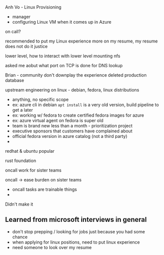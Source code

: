 Anh Vo - Linux Provisioning
- manager
- configuring Linux VM when it comes up in Azure

on call?

recommended to put my Linux experience more on my resume, my resume does not do it justice

lower level, how to interact with lower level
mounting nfs

asked me aobut what port on TCP is done for DNS lookup


Brian - community
don't downplay the experience
deleted production database

upstream engineering on linux - debian, fedora, linux distributions
- anything, no specific scope
- ex: azure cli in debian `apt install` is a very old version, build pipeline to get a later 
- ex: working w/ fedora to create certified fedora images for azure
- ex: azure virtual agent on fedora is super old
- team is brand new less than a month - prioritization project
- executive sponsors that customers have complained about
- official fedora version in azure catalog (not a third party)
- 


redhat & ubuntu popular

rust foundation

oncall work for sister teams

oncall -> ease burden on sister teams
- oncall tasks are trainable things
- 



Didn't make it
## Learned from microsoft interviews in general
- don't stop prepping / looking for jobs just because you had some chance
- when applying for linux positions, need to put linux experience
- need someone to look over my resume